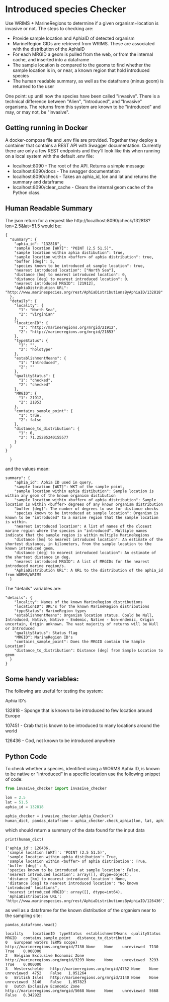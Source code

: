 # Introduced species Checker

Use WRIMS + MarineRegions to determine if a given organism+location is invasive or not. The steps to checking are:
 - Provide sample location and AphiaID of detected organism
 - MarineRegion GIDs are retrieved from WRIMS. These are associated with the distribution of the AphiaID
 - For each MRGID a geom is pulled from the web, or from the internal cache, and inserted into a dataframe
 - The sample location is compared to the geoms to find whether the sample location is in, or near, a known region that hold introduced species
 - The human readable summary, as well as the dataframe (minus geom) is returned to the user

One point: up until now the species have been called "invasive". There is a technical difference between "Alien", "Introduced", and "Invasive" organisms. The returns from this system are known to be "introduced" and may, or may not, be "invasive". 


## Getting running in Docker
A docker-compose file and .env file are provided. Together they deploy a container that contains a REST API with Swagger documentation. Currently there are only a few REST endpoints and they'll look like this when running on a local system with the default .env file: 

 - localhost:8090 - The root of the API. Returns a simple message
 - localhost:8090/docs - The swagger documentation
 - localhost:8090/check - Takes an aphia_id, lon and lat and returns the summary and dataframe
 - localhost:8090/clear_cache - Clears the internal geom cache of the Python class. 

## Human Readable Summary

The json return for a request like http://localhost:8090/check/132818?lon=2.5&lat=51.5 would be:

```
{
  "summary": {
    "aphia_id": "132818",
    "sample location [WKT]": "POINT (2.5 51.5)",
    "sample location within aphia distibution": true,
    "sample location within <buffer> of aphia distribution": true,
    "buffer [deg]": 5,
    "species known to be introduced at sample location": true,
    "nearest introduced location": ["North Sea"],
    "distance [km] to nearest introduced location": 0,
    "distance [deg] to nearest introduced location": 0,
    "nearest introduced MRGID": [21912],
    "AphiaDistribution URL": "http://www.marinespecies.org/rest/AphiaDistributionsByAphiaID/132818"
  },
  "details": {
    "locality": {
      "1": "North Sea",
      "2": "Virginian"
    },
    "locationID": {
      "1": "http://marineregions.org/mrgid/21912",
      "2": "http://marineregions.org/mrgid/21853"
    },
    "typeStatus": {
      "1": "",
      "2": "holotype"
    },
    "establishmentMeans": {
      "1": "Introduced",
      "2": ""
    },
    "qualityStatus": {
      "1": "checked",
      "2": "checked"
    },
    "MRGID": {
      "1": 21912,
      "2": 21853
    },
    "contains_sample_point": {
      "1": true,
      "2": false
    },
    "distance_to_distribution": {
      "1": 0,
      "2": 71.25285240155577
    }
  }
}

  }
```
and the values mean:
```
summary": {
    "aphia_id": Aphia ID used in query,
    "sample location [WKT]": WKT of the sample point,
    "sample location within aphia distibution": Sample location is within any geom of the known organism distibution
    "sample location within <buffer> of aphia distribution": Sample location is within <buffer> degrees of any known organism distribution
    "buffer [deg]": The number of degrees to use for distance checks
    "species known to be introduced at sample location": Organism is known to be "introduced" to a marine region that the sample location is within. 
    "nearest introduced location": A list of names of the closest marine region where the species in "introduced". Multiple names indicate that the sample region is within multiple MarineRegions
    "distance [km] to nearest introduced location": An estimate of the shortest distance, in kilometers, from the sample location to the known introduced geom. 
    "distance [deg] to nearest introduced location": An estimate of the shortest distance in deg.
    "nearest introduced MRGID": A list of MRGIDs for the nearest introduced marine region/s.
    "AphiaDistribution URL": A URL to the distribution of the aphia_id from WORMS/WRIMS
  }
```

The "details" variables are:
```
"details": {
    "locality": Names of the known MarineRegion distributions
    "locationID": URL's for the known MarineRegion distributions
    "typeStatus": MarineRegion types
    "establishmentMeans": Organism location status. Could be Null, Introduced, Native, Native - Endemic, Native - Non-endemic, Origin uncertain, Origin unknown. The vast majority of returns will be Null or Introduced
    "qualityStatus": Status flag
    "MRGID": MarineRegion ID's
    "contains_sample_point": Does the MRGID contain the Sample Location? 
    "distance_to_distribution": Distance [deg] from Sample Location to geom
  }
}
```


## Some handy variables:
The following are useful for testing the system:

Aphia ID's

132818 - Sponge that is known to be introduced to few location around Europe

107451 - Crab that is known to be introduced to many locations around the world

126436 - Cod, not known to be introduced anywhere


## Python Code 

To check whether a species, identified using a WORMS Aphia ID, is known to be native or "introduced" in a specific location use the following snippet of code:

```python
from invasive_checker import invasive_checker

lon = 2.5
lat = 51.5
aphia_id = 132818

aphia_checker = invasive_checker.Aphia_Checker()
human_dict, pandas_dataframe = aphia_checker.check_aphia(lon, lat, aphia_id)
```
which should return a summary of the data found for the input data
```
print(human_dict)

{'aphia_id': 126436,
 'sample location [WKT]': 'POINT (2.5 51.5)',
 'sample location within aphia distibution': True,
 'sample location within <buffer> of aphia distribution': True,
 'buffer [deg]': 5,
 'species known to be introduced at sample location': False,
 'nearest introduced location': array([], dtype=object),
 'distance [km] to nearest introduced location': None,
 'distance [deg] to nearest introduced location': "No known 'introduced' locations",
 'nearest introduced MRGID': array([], dtype=int64),
 'AphiaDistribution URL': 'http://www.marinespecies.org/rest/AphiaDistributionsByAphiaID/126436'}
```
as well as a dataframe for the known distribution of the organism near to the sampling site:

```
pandas_dataframe.head()

locality	locationID	typeStatus	establishmentMeans	qualityStatus	MRGID	contains_sample_point	distance_to_distribution
0	European waters (ERMS scope)	http://marineregions.org/mrgid/7130	None	None	unreviewed	7130	True	0.000000
2	Belgian Exclusive Economic Zone	http://marineregions.org/mrgid/3293	None	None	unreviewed	3293	True	0.000000
3	Westerschelde	http://marineregions.org/mrgid/4752	None	None	unreviewed	4752	False	1.051264
6	British Isles	http://marineregions.org/mrgid/3140	None	None	unreviewed	3140	False	1.057823
8	Dutch Exclusive Economic Zone	http://marineregions.org/mrgid/5668	None	None	unreviewed	5668	False	0.342922

```
